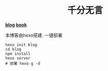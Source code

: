 <h1 align="center" >千分无言</h1>

**[blog](https://hubhack.github.io) [book](https://hubhack.github.io/python-book)**

本博客由hexo搭建.
一键部署
```
hexo init blog
cd blog
npm install
hexo server
# 部署 hexo g -d
```
